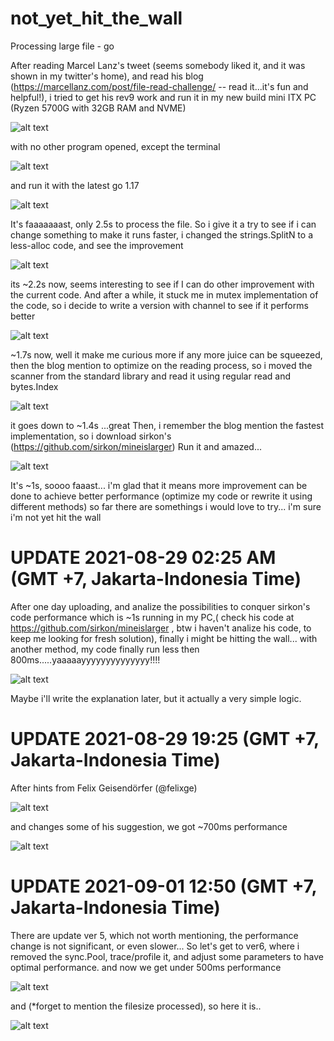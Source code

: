# not_yet_hit_the_wall
Processing large file - go


After reading Marcel Lanz's tweet (seems somebody liked it, and it was shown in my twitter's home), 
and read his blog (https://marcellanz.com/post/file-read-challenge/  -- read it...it's fun and helpful!),
i tried to get his rev9 work and run it in my new build mini ITX PC (Ryzen 5700G with 32GB RAM and NVME)

![alt text](./pics/cpu.png)

with no other program opened, except the terminal

![alt text](./pics/loads.png)

and run it with the latest go 1.17

![alt text](./pics/rev9.png)

It's faaaaaaast, only 2.5s to process the file.
So i give it a try to see if i can change something to make it runs faster,
i changed the strings.SplitN to a less-alloc code, and see the improvement

![alt text](./pics/rev9-edit.png)

its ~2.2s now, seems interesting to see if I can do other improvement with the current code.
And after a while, it stuck me in mutex implementation of the code, so i decide to write a version with channel to see if it performs better

![alt text](./pics/ver1.png)

~1.7s now, well it make me curious more if any more juice can be squeezed, then the blog mention to optimize on the reading process,
so i moved the scanner from the standard library and read it using regular read and bytes.Index

![alt text](./pics/ver2.png)

it goes down to ~1.4s ...great
Then, i remember the blog mention the fastest implementation, so i download sirkon's (https://github.com/sirkon/mineislarger)
Run it and amazed...

![alt text](./pics/sirkon.png)

It's ~1s, soooo faaast... i'm glad that it means more improvement can be done to achieve better performance (optimize my code or rewrite it using different methods)
so far there are somethings i would love to try... i'm sure i'm not yet hit the wall









# UPDATE 2021-08-29 02:25 AM (GMT +7, Jakarta-Indonesia Time)

After one day uploading, and analize the possibilities to conquer sirkon's code performance which is ~1s running in my PC,( check his code at https://github.com/sirkon/mineislarger , btw i haven't analize his code, to keep me looking for fresh solution),
finally i might be hitting the wall...
with another method, my code finally run less then 800ms.....yaaaaayyyyyyyyyyyyyy!!!!

![alt text](./pics/read-block.png)


Maybe i'll write the explanation later, but it actually a very simple logic.

# UPDATE 2021-08-29 19:25  (GMT +7, Jakarta-Indonesia Time)

After hints from Felix Geisendörfer (@felixge)

![alt text](./pics/tweet.png)

and changes some of his suggestion, we got ~700ms performance

![alt text](./pics/read-block-r1.png)

# UPDATE 2021-09-01 12:50  (GMT +7, Jakarta-Indonesia Time)

There are update ver 5, which not worth mentioning, the performance change is not significant, or even slower...
So let's get to ver6, where i removed the sync.Pool, trace/profile it, and adjust some parameters to have optimal performance.
and now we get under 500ms performance

![alt text](./pics/ver6.png)

and (*forget to mention the filesize processed), so here it is..

![alt text](./pics/size.png)